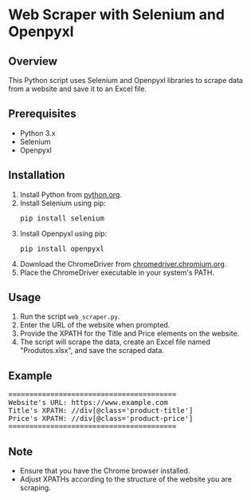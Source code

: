 <h1>Web Scraper with Selenium and Openpyxl</h1>

<h2>Overview</h2>
<p>This Python script uses Selenium and Openpyxl libraries to scrape data from a website and save it to an Excel file.</p>

<h2>Prerequisites</h2>
<ul>
    <li>Python 3.x</li>
    <li>Selenium</li>
    <li>Openpyxl</li>
</ul>

<h2>Installation</h2>
<ol>
    <li>Install Python from <a href="https://www.python.org/downloads/">python.org</a>.</li>
    <li>Install Selenium using pip:
        <pre>pip install selenium</pre>
    </li>
    <li>Install Openpyxl using pip:
        <pre>pip install openpyxl</pre>
    </li>
    <li>Download the ChromeDriver from <a href="https://sites.google.com/chromium.org/driver/">chromedriver.chromium.org</a>.</li>
    <li>Place the ChromeDriver executable in your system's PATH.</li>
</ol>

<h2>Usage</h2>
<ol>
    <li>Run the script <code>web_scraper.py</code>.</li>
    <li>Enter the URL of the website when prompted.</li>
    <li>Provide the XPATH for the Title and Price elements on the website.</li>
    <li>The script will scrape the data, create an Excel file named "Produtos.xlsx", and save the scraped data.</li>
</ol>

<h2>Example</h2>
<pre>
========================================
Website's URL: https://www.example.com
Title's XPATH: //div[@class='product-title']
Price's XPATH: //div[@class='product-price']
========================================
</pre>

<h2>Note</h2>
<ul>
    <li>Ensure that you have the Chrome browser installed.</li>
    <li>Adjust XPATHs according to the structure of the website you are scraping.</li>
</ul>
